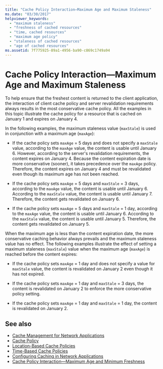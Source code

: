 ```yaml
---
title: "Cache Policy Interaction—Maximum Age and Maximum Staleness"
ms.date: "03/30/2017"
helpviewer_keywords: 
  - "maximum staleness"
  - "freshness of cached resources"
  - "time, cached resources"
  - "maximum age policy"
  - "staleness of cached resources"
  - "age of cached resources"
ms.assetid: 7f775925-89a1-4956-ba90-c869c1749a94
---
```

# Cache Policy Interaction—Maximum Age and Maximum Staleness
To help ensure that the freshest content is returned to the client application, the interaction of client cache policy and server revalidation requirements always results in the most conservative cache policy. All the examples in this topic illustrate the cache policy for a resource that is cached on January 1 and expires on January 4.  
  
 In the following examples, the maximum staleness value (`maxStale`) is used in conjunction with a maximum age (`maxAge`):  
  
-   If the cache policy sets `maxAge` = 5 days and does not specify a `maxStale` value, according to the `maxAge` value, the content is usable until January 6. However, according to the server's revalidation requirements, the content expires on January 4. Because the content expiration date is more conservative (sooner), it takes precedence over the `maxAge` policy. Therefore, the content expires on January 4 and must be revalidated even though its maximum age has not been reached.  
  
-   If the cache policy sets `maxAge` = 5 days and `maxStale` = 3 days, according to the `maxAge` value, the content is usable until January 6. According to the `maxStale` value, the content is usable until January 7. Therefore, the content gets revalidated on January 6.  
  
-   If the cache policy sets `maxAge` = 5 days and `maxStale` = 1 day, according to the `maxAge` value, the content is usable until January 6. According to the `maxStale` value, the content is usable until January 5. Therefore, the content gets revalidated on January 5.  
  
 When the maximum age is less than the content expiration date, the more conservative caching behavior always prevails and the maximum staleness value has no effect. The following examples illustrate the effect of setting a maximum staleness (`maxStale`) value when the maximum age (`maxAge`) is reached before the content expires:  
  
-   If the cache policy sets `maxAge` = 1 day and does not specify a value for `maxStale` value, the content is revalidated on January 2 even though it has not expired.  
  
-   If the cache policy sets `maxAge` = 1 day and `maxStale` = 3 days, the content is revalidated on January 2 to enforce the more conservative policy setting.  
  
-   If the cache policy sets `maxAge` = 1 day and `maxStale` = 1 day, the content is revalidated on January 2.  
  
## See also
- [Cache Management for Network Applications](../../../docs/framework/network-programming/cache-management-for-network-applications.md)
- [Cache Policy](../../../docs/framework/network-programming/cache-policy.md)
- [Location-Based Cache Policies](../../../docs/framework/network-programming/location-based-cache-policies.md)
- [Time-Based Cache Policies](../../../docs/framework/network-programming/time-based-cache-policies.md)
- [Configuring Caching in Network Applications](../../../docs/framework/network-programming/configuring-caching-in-network-applications.md)
- [Cache Policy Interaction—Maximum Age and Minimum Freshness](../../../docs/framework/network-programming/cache-policy-interaction-maximum-age-and-minimum-freshness.md)
